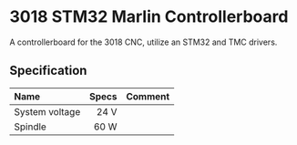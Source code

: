 # 3018 STM32 Marlin Controllerboard
A controllerboard for the 3018 CNC, utilize an STM32 and TMC drivers. 

## Specification
| Name                | Specs              | Comment            |
|:--------------------|-------------------:|--------------------|
| System voltage      | 24 V               |                    |
| Spindle             | 60 W               |                    |
